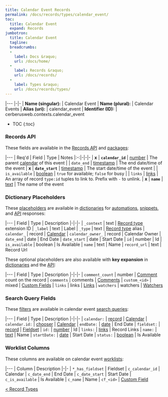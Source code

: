 ```yaml
---
title: Calendar Event Records
permalink: /docs/records/types/calendar_event/
toc:
  title: Calendar Event
  expand: Records
jumbotron:
  title: Calendar Event
  tagline: 
  breadcrumbs:
  -
    label: Docs &raquo;
    url: /docs/home/
  -
    label: Records &raquo;
    url: /docs/records/
  -
    label: Types &raquo;
    url: /docs/records/types/
---
```


|---
|-|-
| **Name (singular):** | Calendar Event
| **Name (plural):** | Calendar Events
| **Alias (uri):** | calendar_event
| **Identifier (ID):** | cerberusweb.contexts.calendar_event

* TOC
{:toc}

### Records API

These fields are available in the [Records API](/docs/api/endpoints/records/) and [packages](/docs/packages/):

|---
| Req'd | Field | Type | Notes
|:-:|-|-|-
| **x** | **`calendar_id`** | [number](/docs/records/fields/types/number/) | The parent [calendar](/docs/records/types/calendar/) of this event 
|   | `date_end` | [timestamp](/docs/records/fields/types/timestamp/) | The end date/time of the event 
| **x** | **`date_start`** | [timestamp](/docs/records/fields/types/timestamp/) | The start date/time of the event 
|   | `is_available` | [boolean](/docs/records/fields/types/boolean/) | `true` for available; `false` for busy 
|   | `links` | [links](/docs/records/fields/types/links/) | An array of record `type:id` tuples to link to. Prefix with `-` to unlink. 
| **x** | **`name`** | [text](/docs/records/fields/types/text/) | The name of the event 

### Dictionary Placeholders

These [placeholders](/docs/scripting/variables/#placeholders) are available in [dictionaries](/docs/guide/developers/dictionaries/) for [automations](/docs/automations/), [snippets](/docs/snippets/), and [API](/docs/api/) responses:

|---
| Field | Type | Description
|-|-|-
| `_context` | text | [Record type](/docs/records/types/) extension ID
| `_label` | text | Label
| `_type` | text | [Record type](/docs/records/types/) alias
| `calendar_` | record | [Calendar](/docs/records/types/calendar/)
| `calendar_owner_` | record | Calendar Owner
| `date_end` | date | End Date
| `date_start` | date | Start Date
| `id` | number | Id
| `is_available` | boolean | Is Available
| `name` | text | Name
| `record_url` | text | Record Url

These optional placeholders are also available with **key expansion** in [dictionaries](/docs/guide/developers/dictionaries/#key-expansion) and the [API](/docs/api/responses/#expanding-keys-in-api-requests):

|---
| Field | Type | Description
|-|-|-
| `comment_count` | number | [Comment](/docs/records/types/comments/) count on the record
| `comments` | comments | [Comments](/docs/guide/developers/dictionaries/#key-expansion)
| `custom_<id>` | mixed | [Custom Fields](/docs/guide/developers/dictionaries/#key-expansion)
| `links` | links | [Links](/docs/guide/developers/dictionaries/#key-expansion)
| `watchers` | watchers | [Watchers](/docs/guide/developers/dictionaries/#key-expansion)
	
### Search Query Fields

These [filters](/docs/search/#filters) are available in calendar event [search queries](/docs/search/):

|---
| Field | Type | Description
|-|-|-
| `calendar:` | [record](/docs/search/#deep-search) | [Calendar](/docs/records/types/calendar/)
| `calendar.id:` | [chooser](/docs/search/#choosers) | [Calendar](/docs/records/types/calendar/)
| `endDate:` | [date](/docs/search/#dates) | End Date
| `fieldset:` | [record](/docs/search/#deep-search) | [Fieldset](/docs/records/types/custom_fieldset/)
| `id:` | [number](/docs/search/#numbers) | Id
| `links:` | [links](/docs/search/#links) | Record Links
| `name:` | [text](/docs/search/#text) | Name
| `startDate:` | [date](/docs/search/#dates) | Start Date
| `status:` | [boolean](/docs/search/#booleans) | Is Available
	
### Worklist Columns

These columns are available on calendar event [worklists](/docs/worklists/):

|---
| Column | Description
|-|-
| `*_has_fieldset` | Fieldset
| `c_calendar_id` | Calendar
| `c_date_end` | End Date
| `c_date_start` | Start Date
| `c_is_available` | Is Available
| `c_name` | Name
| `cf_<id>` | [Custom Field](/docs/records/types/custom_field/)

<div class="section-nav">
	<div class="left">
		<a href="/docs/records/types/" class="prev">&lt; Record Types</a>
	</div>
	<div class="right align-right">
	</div>
</div>
<div class="clear"></div>